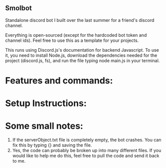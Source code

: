 ## Smolbot
Standalone discord bot I built over the last summer for a friend's discord channel.

Everything is open-sourced (except for the hardcoded bot token and channel ids).  Feel free to use this as a template for your projects.

This runs using Discord.js's documentation for backend Javascript.  To use it, you need to install Node.js, download the dependencies needed for the project (discord.js, fs), and run the file typing node main.js in your terminal.

# Features and commands:

# Setup Instructions:

# Some small notes: 
1. If the serverObject.txt file is completely empty, the bot crashes.  You can fix this by typing {} and saving the file.
2. Yes, the code can probably be broken up into many different files.  If you would like to help me do this, feel free to pull the code and send it back to me.  
